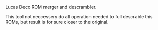 Lucas Deco ROM merger and descrambler.

This tool not neccessery do all operation needed to full descrable this ROMs,
but result is for sure closer to the original.
